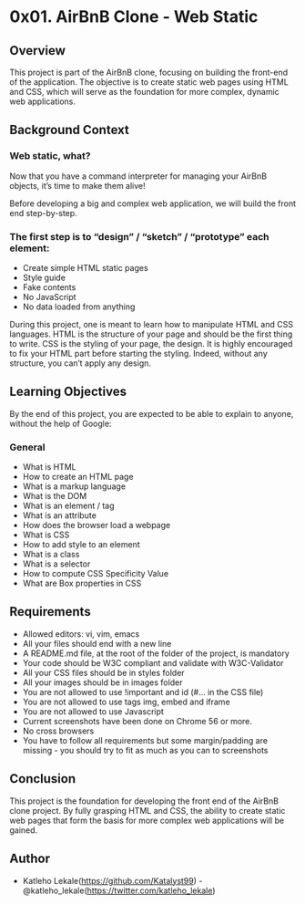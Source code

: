 # 0x01. AirBnB Clone - Web Static

## Overview
This project is part of the AirBnB clone, focusing on building the front-end of the application. The objective is to create static web pages using HTML and CSS, which will serve as the foundation for more complex, dynamic web applications.

## Background Context
### Web static, what?
Now that you have a command interpreter for managing your AirBnB objects, it’s time to make them alive!

Before developing a big and complex web application, we will build the front end step-by-step.

### The first step is to “design” / “sketch” / “prototype” each element:
* Create simple HTML static pages
* Style guide
* Fake contents
* No JavaScript
* No data loaded from anything

During this project, one is meant to learn how to manipulate HTML and CSS languages. HTML is the structure of your page and should be the first thing to write. CSS is the styling of your page, the design. It is highly encouraged to fix your HTML part before starting the styling. Indeed, without any structure, you can’t apply any design.

## Learning Objectives
By the end of this project, you are expected to be able to explain to anyone, without the help of Google:

### General
* What is HTML
* How to create an HTML page
* What is a markup language
* What is the DOM
* What is an element / tag
* What is an attribute
* How does the browser load a webpage
* What is CSS
* How to add style to an element
* What is a class
* What is a selector
* How to compute CSS Specificity Value
* What are Box properties in CSS

## Requirements
* Allowed editors: vi, vim, emacs
* All your files should end with a new line
* A README.md file, at the root of the folder of the project, is mandatory
* Your code should be W3C compliant and validate with W3C-Validator
* All your CSS files should be in styles folder
* All your images should be in images folder
* You are not allowed to use !important and id (#... in the CSS file)
* You are not allowed to use tags img, embed and iframe
* You are not allowed to use Javascript
* Current screenshots have been done on Chrome 56 or more.
* No cross browsers
* You have to follow all requirements but some margin/padding are missing - you should try to fit as much as you can to screenshots

## Conclusion
This project is the foundation for developing the front end of the AirBnB clone project. By fully grasping HTML and CSS, the ability to create static web pages that form the basis for more complex web applications will be gained.

## Author
* Katleho Lekale(https://github.com/Katalyst99) - @katleho_lekale(https://twitter.com/katleho_lekale)

